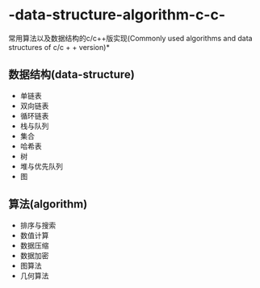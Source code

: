 # -data-structure-algorithm-c-c-
常用算法以及数据结构的c/c++版实现(Commonly used algorithms and data structures of c/c + + version)*
## 数据结构(data-structure)
* 单链表
* 双向链表
* 循环链表
* 栈与队列
* 集合
* 哈希表
* 树
* 堆与优先队列
* 图
## 算法(algorithm)
* 排序与搜索
* 数值计算
* 数据压缩
* 数据加密
* 图算法
* 几何算法

